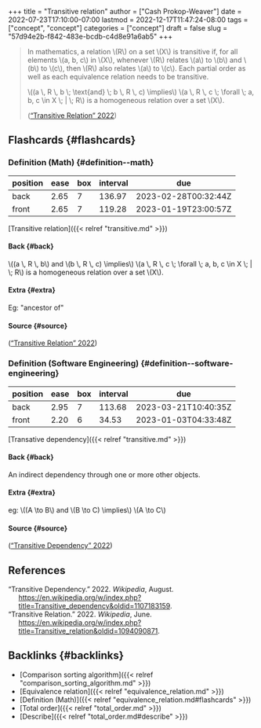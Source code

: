 +++
title = "Transitive relation"
author = ["Cash Prokop-Weaver"]
date = 2022-07-23T17:10:00-07:00
lastmod = 2022-12-17T11:47:24-08:00
tags = ["concept", "concept"]
categories = ["concept"]
draft = false
slug = "57d94e2b-f842-483e-bcdb-c4d8e91a6ab5"
+++

> In mathematics, a relation \\(R\\) on a set \\(X\\) is transitive if, for all elements \\(a, b, c\\) in \\(X\\), whenever \\(R\\) relates \\(a\\) to \\(b\\) and \\(b\\) to \\(c\\), then \\(R\\) also relates \\(a\\) to \\(c\\). Each partial order as well as each equivalence relation needs to be transitive.
>
> \\((a \\, R \\, b \\; \text{and} \\; b \\, R \\, c) \implies\\) \\(a \\, R \\, c \\; \forall \\; a, b, c \in X \\; | \\; R\\) is a homogeneous relation over a set \\(X\\).
>
> (<a href="#citeproc_bib_item_2">“Transitive Relation” 2022</a>)


## Flashcards {#flashcards}


### Definition (Math) {#definition--math}

| position | ease | box | interval | due                  |
|----------|------|-----|----------|----------------------|
| back     | 2.65 | 7   | 136.97   | 2023-02-28T00:32:44Z |
| front    | 2.65 | 7   | 119.28   | 2023-01-19T23:00:57Z |

[Transitive relation]({{< relref "transitive.md" >}})


#### Back {#back}

\\((a \\, R \\, b\\) and \\(b \\, R \\, c) \implies\\) \\(a \\, R \\, c \\; \forall \\; a, b, c \in X \\; | \\; R\\) is a homogeneous relation over a set \\(X\\).


#### Extra {#extra}

Eg: "ancestor of"


#### Source {#source}

(<a href="#citeproc_bib_item_2">“Transitive Relation” 2022</a>)


### Definition (Software Engineering) {#definition--software-engineering}

| position | ease | box | interval | due                  |
|----------|------|-----|----------|----------------------|
| back     | 2.95 | 7   | 113.68   | 2023-03-21T10:40:35Z |
| front    | 2.20 | 6   | 34.53    | 2023-01-03T04:33:48Z |

[Transative dependency]({{< relref "transitive.md" >}})


#### Back {#back}

An indirect dependency through one or more other objects.


#### Extra {#extra}

eg: \\((A \to B\\) and \\(B \to C) \implies\\) \\(A \to C\\)


#### Source {#source}

(<a href="#citeproc_bib_item_1">“Transitive Dependency” 2022</a>)

## References

<style>.csl-entry{text-indent: -1.5em; margin-left: 1.5em;}</style><div class="csl-bib-body">
  <div class="csl-entry"><a id="citeproc_bib_item_1"></a>“Transitive Dependency.” 2022. <i>Wikipedia</i>, August. <a href="https://en.wikipedia.org/w/index.php?title=Transitive_dependency&oldid=1107183159">https://en.wikipedia.org/w/index.php?title=Transitive_dependency&#38;oldid=1107183159</a>.</div>
  <div class="csl-entry"><a id="citeproc_bib_item_2"></a>“Transitive Relation.” 2022. <i>Wikipedia</i>, June. <a href="https://en.wikipedia.org/w/index.php?title=Transitive_relation&oldid=1094090871">https://en.wikipedia.org/w/index.php?title=Transitive_relation&#38;oldid=1094090871</a>.</div>
</div>


## Backlinks {#backlinks}

-   [Comparison sorting algorithm]({{< relref "comparison_sorting_algorithm.md" >}})
-   [Equivalence relation]({{< relref "equivalence_relation.md" >}})
-   [Definition (Math)]({{< relref "equivalence_relation.md#flashcards" >}})
-   [Total order]({{< relref "total_order.md" >}})
-   [Describe]({{< relref "total_order.md#describe" >}})
